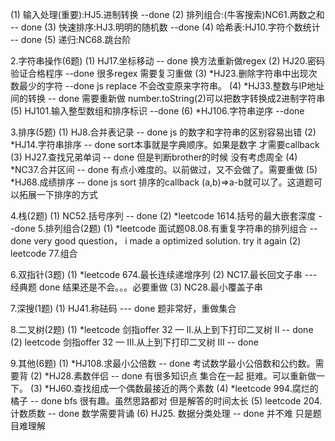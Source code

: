(1) 输入处理(重要):HJ5.进制转换  --done
(2) 排列组合:(牛客搜索)NC61.两数之和 -- done
(3) 快速排序:HJ3.明明的随机数 --done
(4) 哈希表:HJ10.字符个数统计 -- done
(5) 递归:NC68.跳台阶

2.字符串操作(6题)
(1) HJ17.坐标移动 -- done 换方法重新做regex
(2) HJ20.密码验证合格程序 --done 很多regex 需要复习重做
(3) *HJ23.删除字符串中出现次数最少的字符 --done js replace 不会改变原来字符串。
(4) *HJ33.整数与IP地址间的转换 -- done 需要重新做 number.toString(2)可以把数字转换成2进制字符串
(5) HJ101.输入整型数组和排序标识 --done
(6) *HJ106.字符串逆序 --done

3.排序(5题)
(1) HJ8.合并表记录 -- done js 的数字和字符串的区别容易出错
(2) *HJ14.字符串排序 -- done sort本事就是字典顺序。如果是数字 才需要callback
(3) HJ27.查找兄弟单词 -- done 但是判断brother的时候 没有考虑周全
(4) *NC37.合并区间 -- done 有点小难度的。以前做过，又不会做了。需要重做
(5) *HJ68.成绩排序 -- done js sort 排序的callback (a,b)=>a-b就可以了。这道题可以拓展一下排序的方式

4.栈(2题)
(1) NC52.括号序列 -- done
(2) *leetcode 1614.括号的最大嵌套深度 --done
5.排列组合(2题)
(1) *leetcode 面试题08.08.有重复字符串的排列组合 --done  very good question， i made a optimized solution. try it again
(2) leetcode 77.组合

6.双指针(3题)
(1) *leetcode 674.最长连续递增序列 
(2) NC17.最长回文子串 --- 经典题 done 结果还是不会。。。必要重做
(3) NC28.最小覆盖子串

7.深搜(1题) 
(1) HJ41.称砝码 --- done 题非常好，重做集合

8.二叉树(2题)
(1) *leetcode 剑指offer 32 — II.从上到下打印二叉树 II  -- done
(2) leetcode 剑指offer 32 — III.从上到下打印二叉树 III  -- done

9.其他(6题)
(1) *HJ108.求最小公倍数 -- done 考试数学最小公倍数和公约数。需要背
(2) *HJ28.素数伴侣  -- done 有很多知识点 集合在一起 挺难。可以重新做一下。
(3) *HJ60.查找组成一个偶数最接近的两个素数 
(4) *leetcode 994.腐烂的橘子 -- done  bfs 很有趣。虽然思路都对 但是解答的时间太长
(5) leetcode 204.计数质数 -- done 数学需要背诵
(6) HJ25. 数据分类处理 -- done 并不难 只是题目难理解